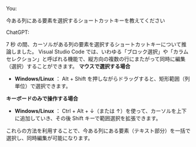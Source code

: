 You: 

今ある列にある要素を選択するショートカットキーを教えてください

ChatGPT: 

7 秒 の間、カーソルがある列の要素を選択するショートカットキーについて推論しました。
Visual Studio Code では、いわゆる「ブロック選択」や「カラムセレクション」と呼ばれる機能で、縦方向の複数の行にまたがって同時に編集（選択）することができます。
**マウスで選択する場合**  
- **Windows/Linux** ：
Alt + Shift を押しながらドラッグすると、矩形範囲（列単位）で選択できます。
 
**キーボードのみで操作する場合**  
- **Windows/Linux** ：
Ctrl + Alt + ↓（または ↑）を使って、カーソルを上下に追加していき、その後 Shift キーで範囲選択を拡張できます。
 
これらの方法を利用することで、今ある列にある要素（テキスト部分）を一括で選択し、同時編集が可能になります。

